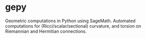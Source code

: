 # gepy
Geometric computations in Python using SageMath. Automated computations for (Ricci/scalar/sectional) curvature, and torsion on Riemannian and Hermitian connections.
